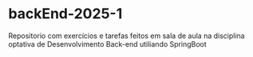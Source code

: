 # backEnd-2025-1
Repositorio com exercícios e tarefas feitos em sala de aula na disciplina optativa de Desenvolvimento Back-end utiliando SpringBoot
